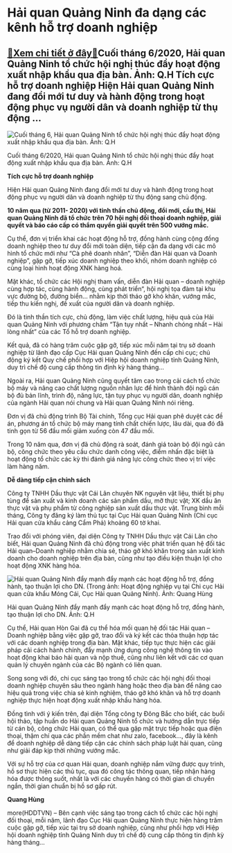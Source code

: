 Hải quan Quảng Ninh đa dạng các kênh hỗ trợ doanh nghiệp
========================================================

[:gift:Xem chi tiết ở đây:gift:](https://hddtvn.com/hai-quan-quang-ninh-da-dang-cac-kenh-ho-tro-doanh-nghiep/)Cuối tháng 6/2020, Hải quan Quảng Ninh tổ chức hội nghị thúc đẩy hoạt động xuất nhập khẩu qua địa bàn. Ảnh: Q.H Tích cực hỗ trợ doanh nghiệp Hiện Hải quan Quảng Ninh đang đổi mới tư duy và hành động trong hoạt động phục vụ người dân và doanh nghiệp từ thụ động …
----------------------------------------------------------------------------------------------------------------------------------------------------------------------------------------------------------------------------------------------------------------------





![Cuối tháng 6, Hải quan Quảng Ninh tổ chức hội nghị thúc đẩy hoạt động xuất nhập khẩu qua địa bàn. Ảnh: Q.H](https://hddtvn.com/wp-content/uploads/2021/01/0302_1732_IMG_0148.jpg "Cuối tháng 6, Hải quan Quảng Ninh tổ chức hội nghị thúc đẩy hoạt động xuất nhập khẩu qua địa bàn. Ảnh: Q.H")


Cuối tháng 6/2020, Hải quan Quảng Ninh tổ chức hội nghị thúc đẩy hoạt động xuất nhập khẩu qua địa bàn. Ảnh: Q.H



**Tích cực hỗ trợ doanh nghiệp**


Hiện Hải quan Quảng Ninh đang đổi mới tư duy và hành động trong hoạt động phục vụ người dân và doanh nghiệp từ thụ động sang chủ động.





**10 năm qua (từ 2011- 2020) với tinh thần chủ động, đổi mới, cầu thị, Hải quan Quảng Ninh đã tổ chức trên 70 hội nghị đối thoại doanh nghiệp, giải quyết và báo cáo cấp có thẩm quyền giải quyết trên 500 vướng mắc.**



Cụ thể, đơn vị triển khai các hoạt động hỗ trợ, đồng hành cùng cộng đồng doanh nghiệp theo tư duy đổi mới toàn diện, tiếp cận đa dạng với các mô hình tổ chức mới như “Cà phê doanh nhân”, “Diễn đàn Hải quan và Doanh nghiệp”, gặp gỡ, tiếp xúc doanh nghiệp theo khối, nhóm doanh nghiệp có cùng loại hình hoạt động XNK hàng hoá.


Mặt khác, tổ chức các Hội nghị tham vấn, diễn đàn Hải quan – doanh nghiệp cùng hợp tác, cùng hành động, cùng phát triển“, hội nghị tọa đàm tại khu vực đường bộ, đường biển… nhằm kịp thời tháo gỡ khó khăn, vướng mắc, tiếp thu kiến nghị, đề xuất của người dân và doanh nghiệp.


Đó là tinh thần tích cực, chủ động, làm việc chất lượng, hiệu quả của Hải quan Quảng Ninh với phương châm “Tận tụy nhất – Nhanh chóng nhất – Hài lòng nhất” của các Tổ hỗ trợ doanh nghiệp.


Kết quả, đã có hàng trăm cuộc gặp gỡ, tiếp xúc mỗi năm tại trụ sở doanh nghiệp từ lãnh đạo cấp Cục Hải quan Quảng Ninh đến cấp chi cục; chủ động ký kết Quy chế phối hợp với Hiệp hội doanh nghiệp tỉnh Quảng Ninh, duy trì chế độ cung cấp thông tin định kỳ hàng tháng…


Ngoài ra, Hải quan Quảng Ninh cũng quyết tâm cao trong cải cách tổ chức bộ máy và nâng cao chất lượng nguồn nhân lực để hình thành đội ngũ cán bộ đủ bản lĩnh, trình độ, năng lực, tận tụy phục vụ người dân, doanh nghiệp của ngành Hải quan nói chung và Hải quan Quảng Ninh nói riêng.


Đơn vị đã chủ động trình Bộ Tài chính, Tổng cục Hải quan phê duyệt các đề án, phương án tổ chức bộ máy mang tính chất chiến lược, lâu dài, qua đó đã tinh gọn từ 56 đầu mối giảm xuống còn 47 đầu mối.


Trong 10 năm qua, đơn vị đã chủ động rà soát, đánh giá toàn bộ đội ngũ cán bộ, công chức theo yêu cầu chức danh công việc, điểm nhấn đặc biệt là hoạt động tổ chức các kỳ thi đánh giá năng lực công chức theo vị trí việc làm hàng năm.


**Dễ dàng tiếp cận chính sách**


Công ty TNHH Dầu thực vật Cái Lân chuyên NK nguyên vật liệu, thiết bị phụ tùng để sản xuất và kinh doanh các sản phẩm dầu, mỡ thực vật; XK dầu ăn thực vật và phụ phẩm từ công nghiệp sản xuất dầu thực vật. Trung bình mỗi tháng, Công ty đăng ký làm thủ tục tại Cục Hải quan Quảng Ninh (Chi cục Hải quan cửa khẩu cảng Cẩm Phả) khoảng 60 tờ khai.


Trao đổi với phóng viên, đại diện Công ty TNHH Dầu thực vật Cái Lân cho biết, Hải quan Quảng Ninh đã chủ động trong việc phát triển quan hệ đối tác Hải quan–Doanh nghiệp nhằm chia sẻ, tháo gỡ khó khăn trong sản xuất kinh doanh cho doanh nghiệp trên địa bàn, cũng như tạo điều kiện thuận lợi cho hoạt động XNK hàng hóa.





![Hải quan Quảng Ninh đẩy mạnh đẩy mạnh các hoạt động hỗ trợ, đồng hành, tạo thuận lợi cho DN. (Trong ảnh: Hoạt động nghiệp vụ tại Chi cục Hải quan cửa khẩu Móng Cái, Cục Hải quan Quảng Ninh). Ảnh: Quang Hùng](https://hddtvn.com/wp-content/uploads/2021/01/3440_IMG_5320-2.jpg "Hải quan Quảng Ninh đẩy mạnh đẩy mạnh các hoạt động hỗ trợ, đồng hành, tạo thuận lợi cho DN. (Trong ảnh: Hoạt động nghiệp vụ tại Chi cục Hải quan cửa khẩu Móng Cái, Cục Hải quan Quảng Ninh). Ảnh: Quang Hùng")


Hải quan Quảng Ninh đẩy mạnh đẩy mạnh các hoạt động hỗ trợ, đồng hành, tạo thuận lợi cho DN. Ảnh: Q.H



Cụ thể, Hải quan Hòn Gai đã cụ thể hóa mối quan hệ đối tác Hải quan – Doanh nghiệp bằng việc gặp gỡ, trao đổi và ký kết các thỏa thuận hợp tác với các doanh nghiệp trong địa bàn. Mặt khác, tiếp tục thực hiện các giải pháp cải cách hành chính, đẩy mạnh ứng dụng công nghệ thông tin vào hoạt động khai báo hải quan và nộp thuế, cũng như liên kết với các cơ quan quản lý chuyên ngành của các Bộ ngành có liên quan.


Song song với đó, chi cục sáng tạo trong tổ chức các hội nghị đối thoại doanh nghiệp chuyên sâu theo ngành hàng hoặc theo địa bàn để nâng cao hiệu quả trong việc chia sẻ kinh nghiệm, tháo gỡ khó khăn và hỗ trợ doanh nghiệp thực hiện hoạt động xuất nhập khẩu hàng hóa.


Đồng tình với ý kiến trên, đại diện Tổng công ty Đông Bắc cho biết, các buổi hội thảo, tập huấn do Hải quan Quảng Ninh tổ chức và hướng dẫn trực tiếp từ cán bộ, công chức Hải quan, có thể qua gặp mặt trực tiếp hoặc qua điện thoại, thậm chí qua các phần mềm chat như zalo, facebook…, đây là kênh để doanh nghiệp dễ dàng tiếp cận các chính sách pháp luật hải quan, cũng như giải đáp kịp thời những vướng mắc.


Với sự hỗ trợ của cơ quan Hải quan, doanh nghiệp nắm vững được quy trình, hồ sơ thực hiện các thủ tục, qua đó công tác thông quan, tiếp nhận hàng hóa được thông suốt, nhất là với các chuyến hàng có thời gian di chuyển ngắn, thời gian chuẩn bị hồ sơ gấp rút.




**Quang Hùng**



more(HDDTVN) – Bên cạnh việc sáng tạo trong cách tổ chức các hội nghị đối thoại, mỗi năm, lãnh đạo Cục Hải quan Quảng Ninh thực hiện hàng trăm cuộc gặp gỡ, tiếp xúc tại trụ sở doanh nghiệp, cũng như phối hợp với Hiệp hội doanh nghiệp tỉnh Quảng Ninh duy trì chế độ cung cấp thông tin định kỳ hàng tháng…

